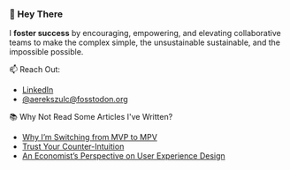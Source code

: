 ### 👋 Hey There

I **foster success** by encouraging, empowering, and elevating collaborative teams to make the complex simple, the unsustainable sustainable, and the impossible possible.

📫 Reach Out:
- [LinkedIn](https://www.linkedin.com/in/ericszulc)
- [@aerekszulc@fosstodon.org](https://fosstodon.org/@aerekszulc)

📚 Why Not Read Some Articles I've Written?
- [Why I’m Switching from MVP to MPV](https://medium.com/design-bootcamp/why-im-switching-from-mvp-to-mpv-ac0cc94ea082)
- [Trust Your Counter-Intuition](https://medium.com/design-bootcamp/trust-your-counter-intuition-3bdd34431edf)
- [An Economist’s Perspective on User Experience Design](https://medium.com/salesforce-ux/an-economists-perspective-on-user-experience-design-ebb713d63575)

<!--
**ericszulc/ericszulc** is a ✨ _special_ ✨ repository because its `README.md` (this file) appears on your GitHub profile.

Here are some ideas to get you started:

- 🔭 I’m currently working on ...
- 🌱 I’m currently learning ...
- 👯 I’m looking to collaborate on ...
- 🤔 I’m looking for help with ...
- 💬 Ask me about ...
- 📫 How to reach me: ...
- 😄 Pronouns: ...
- ⚡ Fun fact: ...
-->

